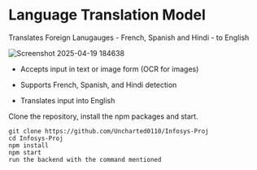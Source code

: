 # Language Translation Model

Translates Foreign Lanugauges - French, Spanish and Hindi - to English

![Screenshot 2025-04-19 184638](https://github.com/user-attachments/assets/21d1557f-7858-4e37-8e03-a79952e6056e)

- Accepts input in text or image form (OCR for images)

- Supports French, Spanish, and Hindi detection

- Translates input into English

Clone the repository, install the npm packages and start.

```
git clone https://github.com/Uncharted0110/Infosys-Proj
cd Infosys-Proj
npm install
npm start
run the backend with the command mentioned
```
